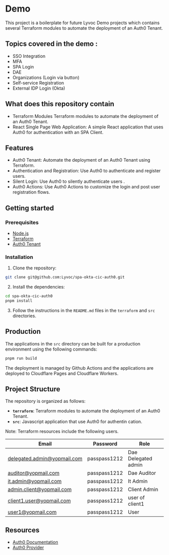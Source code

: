 # Demo
This project is a boilerplate for future Lyvoc Demo projects which contains several Terraform modules to automate the deployment of an Auth0 Tenant.

## Topics covered in the demo : 
- SSO Integration 
- MFA
- SPA Login
- DAE
- Organizations (Login via button)
- Self-service Registration 
- External IDP Login (Okta)

## What does this repository contain
- Terraform Modules Terraform modules to automate the deployment of an Auth0 Tenant.
- React Single Page Web Application: A simple React application that uses Auth0 for authentication with an SPA Client.

## Features 
- Auth0 Tenant: Automate the deployment of an Auth0 Tenant using Terraform.
- Authentication and Registration: Use Auth0 to authenticate and register users.
- Silent Login: Use Auth0 to silently authenticate users .
- Auth0 Actions: Use Auth0 Actions to customize the login and post user registration flows.

## Getting started
### Prerequisites
- [Node.js](https://nodejs.org/en/download/package-manager)
- [Terraform](https://developer.hashicorp.com/terraform/tutorials/aws-get-started/install-cli)
- [Auth0 Tenant](https://auth0.com/docs/get-started/auth0-overview/create-tenants)

### Installation

1. Clone the repository:

```bash
git clone git@github.com:Lyvoc/spa-okta-cic-auth0.git
```

2. Install the dependencies:

```bash
cd spa-okta-cic-auth0
pnpm install
```

3. Follow the instructions in the `README.md` files in the `terraform` and `src` directories.

## Production

The applications in the `src` directory can be built for a production environment using the following commands:

```bash
pnpm run build
```

The deployment is managed by Github Actions and the applications are deployed to Cloudflare Pages and Cloudflare Workers.
## Project Structure

The repository is organized as follows:

- **`terraform`**: Terraform modules to automate the deployment of an Auth0 Tenant.
- **`src`**: Javascript application that use Auth0 for authentin cation.

Note: Terraform resources include the following users.

| Email                                 | Password       | Role                |
| ------------------------------------- | -------------- | --------------------|
| delegated.admin@yopmail.com           | passpass$12$12 | Dae Delegated admin |
| auditor@yopmail.com                   | passpass$12$12 | Dae Auditor         |
| it.admin@yopmail.com                  | passpass$12$12 | It Admin            |
| admin.client@yopmail.com              | passpass$12$12 | Client Admin        |
| client1.user@yopmail.com              | passpass$12$12 | user of client1     |
| user1@yopmail.com                     | passpass$12$12 | User                |

## Resources 
- [Auth0 Documentation](https://auth0.com/docs)
- [Auth0 Provider](https://registry.terraform.io/providers/auth0/auth0/latest/docs)